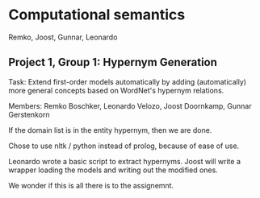 # Computational semantics

Remko, Joost, Gunnar, Leonardo

## Project 1, Group 1: Hypernym Generation

Task: Extend first-order models automatically by adding (automatically) more general concepts based on WordNet's hypernym relations.

Members: Remko Boschker, Leonardo Velozo, Joost Doornkamp, Gunnar Gerstenkorn

If the domain list is in the entity hypernym, then we are done.

Chose to use nltk / python instead of prolog, because of ease of use.

Leonardo wrote a basic script to extract hypernyms. Joost will write a wrapper loading the models and writing out the modified ones.

We wonder if this is all there is to the assignemnt.
